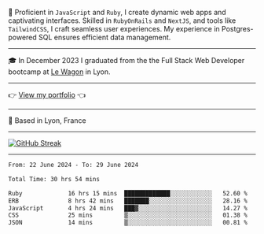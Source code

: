 📖 Proficient in `JavaScript` and `Ruby`, I create dynamic web apps and captivating interfaces. Skilled in `RubyOnRails` and `NextJS`, and tools like `TailwindCSS`, I craft seamless user experiences. My experience in Postgres-powered SQL ensures efficient data management.

***

🎓 In December 2023 I graduated from the the Full Stack Web Developer bootcamp at [Le Wagon](https://www.lewagon.com/) in Lyon.

***

👉 <a href="https://www.davidlau.dev/" target="_blank">View my portfolio</a> 👈

***

📍 Based in Lyon, France

***

[![GitHub Streak](https://streak-stats.demolab.com?user=kaimunlau&theme=github-dark&hide_border=true)](https://git.io/streak-stats)

***

<!--START_SECTION:waka-->

```txt
From: 22 June 2024 - To: 29 June 2024

Total Time: 30 hrs 54 mins

Ruby             16 hrs 15 mins  █████████████░░░░░░░░░░░░   52.60 %
ERB              8 hrs 42 mins   ███████░░░░░░░░░░░░░░░░░░   28.16 %
JavaScript       4 hrs 24 mins   ███▓░░░░░░░░░░░░░░░░░░░░░   14.27 %
CSS              25 mins         ▒░░░░░░░░░░░░░░░░░░░░░░░░   01.38 %
JSON             14 mins         ▒░░░░░░░░░░░░░░░░░░░░░░░░   00.81 %
```

<!--END_SECTION:waka-->
